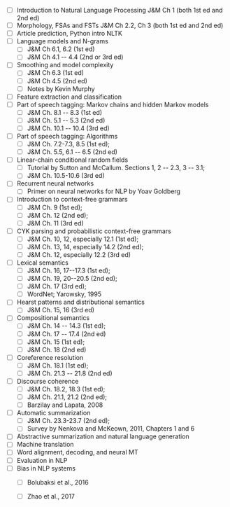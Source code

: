 - [ ] Introduction to Natural Language Processing J&M Ch 1 (both 1st ed and 2nd ed)
- [ ] Morphology, FSAs and FSTs J&M Ch 2.2, Ch 3 (both 1st ed and 2nd ed)
- [ ] Article prediction, Python intro NLTK
- [ ] Language models and N-grams
    - [ ] J&M Ch 6.1, 6.2 (1st ed)
    - [ ] J&M Ch 4.1 -- 4.4 (2nd or 3rd ed)
- [ ] Smoothing and model complexity
    - [ ] J&M Ch 6.3 (1st ed)
    - [ ] J&M Ch 4.5 (2nd ed)
    - [ ] Notes by Kevin Murphy
- [ ] Feature extraction and classification
- [ ] Part of speech tagging: Markov chains and hidden Markov models
    - [ ] J&M Ch. 8.1 -- 8.3 (1st ed)
    - [ ] J&M Ch. 5.1 -- 5.3 (2nd ed)
    - [ ] J&M Ch. 10.1 -- 10.4 (3rd ed)
- [ ] Part of speech tagging: Algorithms
    - [ ] J&M Ch. 7.2-7.3, 8.5 (1st ed);
    - [ ] J&M Ch. 5.5, 6.1 -- 6.5 (2nd ed)
- [ ] Linear-chain conditional random fields
    - [ ] Tutorial by Sutton and McCallum. Sections 1, 2 -- 2.3, 3 -- 3.1;
    - [ ] J&M Ch. 10.5-10.6 (3rd ed)
- [ ] Recurrent neural networks
    - [ ] Primer on neural networks for NLP by Yoav Goldberg
- [ ] Introduction to context-free grammars
    - [ ] J&M Ch. 9 (1st ed);
    - [ ] J&M Ch. 12 (2nd ed);
    - [ ] J&M Ch. 11 (3rd ed)
- [ ] CYK parsing and probabilistic context-free grammars
    - [ ] J&M Ch. 10, 12, especially 12.1 (1st ed);
    - [ ] J&M Ch. 13, 14, especially 14.2 (2nd ed);
    - [ ] J&M Ch. 12, especially 12.2 (3rd ed)
- [ ] Lexical semantics
    - [ ] J&M Ch. 16, 17--17.3 (1st ed);
    - [ ] J&M Ch. 19, 20--20.5 (2nd ed);
    - [ ] J&M Ch. 17 (3rd ed);
    - [ ] WordNet; Yarowsky, 1995
- [ ] Hearst patterns and distributional semantics
    - [ ] J&M Ch. 15, 16 (3rd ed)
- [ ] Compositional semantics
    - [ ] J&M Ch. 14 -- 14.3 (1st ed);
    - [ ] J&M Ch. 17 -- 17.4 (2nd ed)
    - [ ] J&M Ch. 15 (1st ed);
    - [ ] J&M Ch. 18 (2nd ed)
- [ ] Coreference resolution
    - [ ] J&M Ch. 18.1 (1st ed);
    - [ ] J&M Ch. 21.3 -- 21.8 (2nd ed)
- [ ] Discourse coherence
    - [ ] J&M Ch. 18.2, 18.3 (1st ed);
    - [ ] J&M Ch. 21.1, 21.2 (2nd ed);
    - [ ] Barzilay and Lapata, 2008
- [ ] Automatic summarization
    - [ ] J&M Ch. 23.3-23.7 (2nd ed);
    - [ ] Survey by Nenkova and McKeown, 2011, Chapters 1 and 6
- [ ] Abstractive summarization and natural language generation
- [ ] Machine translation
- [ ] Word alignment, decoding, and neural MT
- [ ] Evaluation in NLP
- [ ] Bias in NLP systems
    - [ ] Bolubaksi et al., 2016
    - [ ] Zhao et al., 2017

